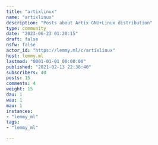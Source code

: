 ```yaml
---
title: "artixlinux" 
name: "artixlinux"
description: "Posts about Artix GNU+Linux distribution"
type: community
date: "2023-06-23 01:20:15"
draft: false
nsfw: false
actor_id: "https://lemmy.ml/c/artixlinux"
host: lemmy.ml
lastmod: "0001-01-01 00:00:00"
published: "2021-02-13 22:38:40"
subscribers: 40
posts: 15
comments: 4
weight: 15
dau: 1
wau: 1
mau: 1
instances:
- "lemmy_ml"
tags: 
- "lemmy_ml"

---
```

